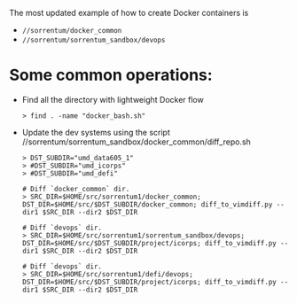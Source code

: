 The most updated example of how to create Docker containers is 
- `//sorrentum/docker_common`
- `//sorrentum/sorrentum_sandbox/devops`

# Some common operations:

- Find all the directory with lightweight Docker flow
  ```
  > find . -name "docker_bash.sh"
  ```

- Update the dev systems using the script
  //sorrentum/sorrentum_sandbox/docker_common/diff_repo.sh
  ```
  > DST_SUBDIR="umd_data605_1"
  > #DST_SUBDIR="umd_icorps"
  > #DST_SUBDIR="umd_defi"
   
  # Diff `docker_common` dir.
  > SRC_DIR=$HOME/src/sorrentum1/docker_common; DST_DIR=$HOME/src/$DST_SUBDIR/docker_common; diff_to_vimdiff.py --dir1 $SRC_DIR --dir2 $DST_DIR
   
  # Diff `devops` dir.
  > SRC_DIR=$HOME/src/sorrentum1/sorrentum_sandbox/devops; DST_DIR=$HOME/src/$DST_SUBDIR/project/icorps; diff_to_vimdiff.py --dir1 $SRC_DIR --dir2 $DST_DIR

  # Diff `devops` dir.
  > SRC_DIR=$HOME/src/sorrentum1/defi/devops; DST_DIR=$HOME/src/$DST_SUBDIR/project/icorps; diff_to_vimdiff.py --dir1 $SRC_DIR --dir2 $DST_DIR
  ```
